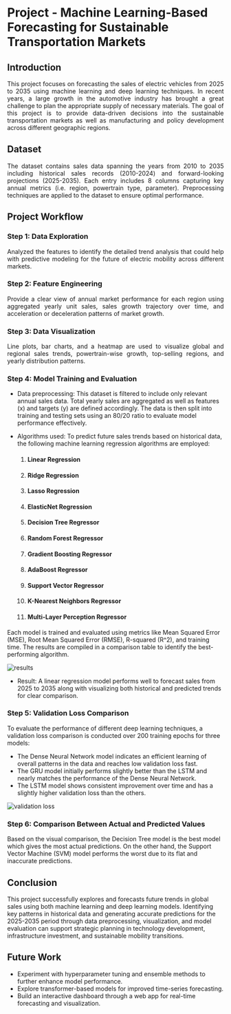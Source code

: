 # Project - Machine Learning-Based Forecasting for Sustainable Transportation Markets

## Introduction
<p align="justify">
This project focuses on forecasting the sales of electric vehicles from 2025 to 2035 using machine learning and deep learning techniques. In recent years, a large growth in the automotive industry has brought a great challenge to plan the appropriate supply of necessary materials. The goal of this project is to provide data-driven decisions into the sustainable transportation markets as well as manufacturing and policy development across different geographic regions.
 </p>

## Dataset
<p align="justify">
The dataset contains sales data spanning the years from 2010 to 2035 including historical sales records (2010-2024) and forward-looking projections (2025-2035). Each entry includes 8 columns capturing key annual metrics (i.e. region, powertrain type, parameter). Preprocessing techniques are applied to the dataset to ensure optimal performance.   
</p>

## Project Workflow
### Step 1: Data Exploration
<p align="justify">
Analyzed the features to identify the detailed trend analysis that could help with predictive modeling for the future of electric mobility across different markets. 
</p>

### Step 2: Feature Engineering
<p align="justify">
Provide a clear view of annual market performance for each region using aggregated yearly unit sales, sales growth trajectory over time, and acceleration or deceleration patterns of market growth.
</p>

### Step 3: Data Visualization
<p align="justify">
Line plots, bar charts, and a heatmap are used to visualize global and regional sales trends, powertrain-wise growth, top-selling regions, and yearly distribution patterns.
</p>

### Step 4: Model Training and Evaluation
<p align="justify">

*  Data preprocessing: This dataset is filtered to include only relevant annual sales data. Total yearly sales are aggregated as well as features (x) and targets (y) are defined accordingly. The data is then split into training and testing sets using an 80/20 ratio to evaluate model performance effectively.
</p>
  
*   Algorithms used: To predict future sales trends based on historical data, the following machine learning regression algorithms are employed:
    1. #### Linear Regression
    2. #### Ridge Regression
    3. #### Lasso Regression
    4. #### ElasticNet Regression
    5. #### Decision Tree Regressor
    6. #### Random Forest Regressor
    7. #### Gradient Boosting Regressor
    8. #### AdaBoost Regressor
    9. #### Support Vector Regressor
    10. #### K-Nearest Neighbors Regressor
    11. #### Multi-Layer Perception Regressor
    
Each model is trained and evaluated using metrics like Mean Squared Error (MSE), Root Mean Squared Error (RMSE), R-squared (R^2), and training time. The results are compiled in a comparison table to identify the best-performing algorithm.

![results](https://github.com/user-attachments/assets/57c3486a-454c-401a-9519-65d3da836269)
*  Result: A linear regression model performs well to forecast sales from 2025 to 2035 along with visualizing both historical and predicted trends for clear comparison.
</p>
<p align="justify">
  
### Step 5: Validation Loss Comparison
To evaluate the performance of different deep learning techniques, a validation loss comparison is conducted over 200 training epochs for three models:

*  The Dense Neural Network model indicates an efficient learning of overall patterns in the data and reaches low validation loss fast.
*  The GRU model initially performs slightly better than the LSTM and nearly matches the performance of the Dense Neural Network.
*  The LSTM model shows consistent improvement over time and has a slightly higher validation loss than the others.

![validation loss](https://github.com/user-attachments/assets/d4c846b5-530c-465b-939e-f70e289d5c99)

### Step 6: Comparison Between Actual and Predicted Values
Based on the visual comparison, the Decision Tree model is the best model which gives the most actual predictions. On the other hand, the Support Vector Machine (SVM) model performs the worst due to its flat and inaccurate predictions.

## Conclusion
This project successfully explores and forecasts future trends in global sales using both machine learning and deep learning models. Identifying key patterns in historical data and generating accurate predictions for the 2025-2035 period through data preprocessing, visualization, and model evaluation can support strategic planning in technology development, infrastructure investment, and sustainable mobility transitions.

## Future Work

*  Experiment with hyperparameter tuning and ensemble methods to further enhance model performance.
*  Explore transformer-based models for improved time-series forecasting.
*  Build an interactive dashboard through a web app for real-time forecasting and visualization.
</p>
